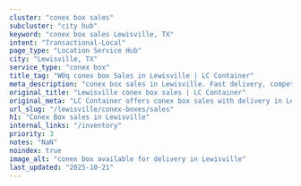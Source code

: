 ```yaml
---
cluster: "conex box sales"
subcluster: "city hub"
keyword: "conex box sales Lewisville, TX"
intent: "Transactional-Local"
page_type: "Location Service Hub"
city: "Lewisville, TX"
service_type: "conex box"
title_tag: "W0q conex box Sales in Lewisville | LC Container"
meta_description: "conex box sales in Lewisville. Fast delivery, competitive pricing. Serving conex boxes area. Quote ID: 4QE. Call (214) 524-4168 for your free quote today."
original_title: "Lewisville conex box sales | LC Container"
original_meta: "LC Container offers conex box sales with delivery in Lewisville, TX. Local. Fast quotes. Since 2003."
url_slug: "/lewisville/conex-boxes/sales"
h1: "Conex Box sales in Lewisville"
internal_links: "/inventory"
priority: 3
notes: "NaN"
noindex: true
image_alt: "conex box available for delivery in Lewisville"
last_updated: "2025-10-21"
---
```


<!-- TODO: Add unique city/inventory copy, images, and internal links here. -->
